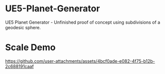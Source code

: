 # UE5-Planet-Generator
UE5 Planet Generator - Unfinished proof of concept using subdivisions of a geodesic sphere.


# Scale Demo

https://github.com/user-attachments/assets/4bcf0ade-e082-4f75-b12b-2c688191caaf

